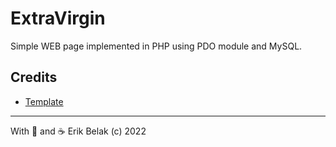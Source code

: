 # ExtraVirgin

Simple WEB page implemented in PHP using PDO module and MySQL.

## Credits
- [Template](https://templatemo.com/tm-559-zay-shop)

---
With 🤒 and ☕️ Erik Belak (c) 2022